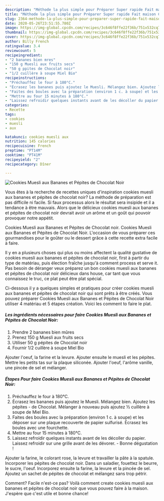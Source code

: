```yaml
---
description: "Méthode la plus simple pour Préparer Super rapide Fait maison Cookies Muesli aux Bananes et Pépites de Chocolat Noir"
title: "Méthode la plus simple pour Préparer Super rapide Fait maison Cookies Muesli aux Bananes et Pépites de Chocolat Noir"
slug: 2364-methode-la-plus-simple-pour-preparer-super-rapide-fait-maison-cookies-muesli-aux-bananes-et-pepites-de-chocolat-noir
date: 2020-05-26T23:51:55.780Z
image: https://img-global.cpcdn.com/recipes/3c646f8ffe22f36b/751x532cq70/cookies-muesli-aux-bananes-et-pepites-de-chocolat-noir-photo-principale-de-la-recette.jpg
thumbnail: https://img-global.cpcdn.com/recipes/3c646f8ffe22f36b/751x532cq70/cookies-muesli-aux-bananes-et-pepites-de-chocolat-noir-photo-principale-de-la-recette.jpg
cover: https://img-global.cpcdn.com/recipes/3c646f8ffe22f36b/751x532cq70/cookies-muesli-aux-bananes-et-pepites-de-chocolat-noir-photo-principale-de-la-recette.jpg
author: Billy French
ratingvalue: 3.4
reviewcount: 5
recipeingredient:
- "2 bananes bien mres"
- "150 g Muesli aux fruits secs"
- "50 g ppites de Chocolat noir"
- "1/2 cuillère à soupe Miel Bio"
recipeinstructions:
- "Préchauffez le four à 180°C."
- "Écrasez les bananes puis ajoutez le Muesli. Mélangez bien. Ajoutez les pépites de Chocolat. Mélanger à nouveau puis ajoutez ½ cuillère à soupe de Miel Bio."
- "Faites des boules avec la préparation (environ 1 c. à soupe) et les déposer sur une plaque recouverte de papier sulfurisé. Écrasez les boules avec une fourchette."
- "Mettre au four 15 minutes à 180°C."
- "Laissez refroidir quelques instants avant de les décoller du papier. Laissez refroidir sur une grille avant de les dévorer. Bonne dégustation !"
categories:
- Recette
tags:
- cookies
- muesli
- aux

katakunci: cookies muesli aux 
nutrition: 145 calories
recipecuisine: French
preptime: "PT14M"
cooktime: "PT41M"
recipeyield: "2"
recipecategory: Dîner

---
```



![Cookies Muesli aux Bananes et Pépites de Chocolat Noir](https://img-global.cpcdn.com/recipes/3c646f8ffe22f36b/751x532cq70/cookies-muesli-aux-bananes-et-pepites-de-chocolat-noir-photo-principale-de-la-recette.jpg)

Vous êtes à la recherche de recettes uniques d'inspiration cookies muesli aux bananes et pépites de chocolat noir? La méthode de préparation est pas difficile ni facile. Si faux processus alors le résultat sera insipide et il a tendance à être mauvais. Alors que le délicieux cookies muesli aux bananes et pépites de chocolat noir devrait avoir un arôme et un goût qui pouvoir provoquer notre appétit.

Cookies Muesli aux Bananes et Pépites de Chocolat noir. Cookies Muesli aux Bananes et Pépites de Chocolat Noir. L&#39;occasion de vous préparer ces gourmandises pour le goûter ou le dessert grâce à cette recette extra facile à faire.

Il y en a plusieurs choses qui plus ou moins affectent la qualité gustative de cookies muesli aux bananes et pépites de chocolat noir, first à partir du type de matériau, puis élection fraîche jusqu'à comment process et serve it. Pas besoin de déranger veux préparez un bon cookies muesli aux bananes et pépites de chocolat noir délicieux dans house, car tant que vous connaissez le truc, ce plat peut être plat spécial.


Ci-dessous il y a quelques simples et pratiques pour créer cookies muesli aux bananes et pépites de chocolat noir qui sont prêts à être créés. Vous pouvez préparer Cookies Muesli aux Bananes et Pépites de Chocolat Noir utiliser 4 matériau et 5 étapes création. Voici les comment to faire le plat.

<!--inarticleads1-->

##### Les ingrédients nécessaires pour faire Cookies Muesli aux Bananes et Pépites de Chocolat Noir:

1. Prendre 2 bananes bien mûres
1. Prenez 150 g Muesli aux fruits secs
1. Utiliser 50 g pépites de Chocolat noir
1. Fournir 1/2 cuillère à soupe Miel Bio


Ajouter l&#39;oeuf, la farine et la levure. Ajouter ensuite le muesli et les pépites. Mettre les petits tas sur la plaque siliconée. Ajouter l&#39;oeuf, l&#39;arôme vanille, une pincée de sel et mélanger. 

<!--inarticleads2-->

##### Étapes Pour faire Cookies Muesli aux Bananes et Pépites de Chocolat Noir:

1. Préchauffez le four à 180°C.
1. Écrasez les bananes puis ajoutez le Muesli. Mélangez bien. Ajoutez les pépites - de Chocolat. Mélanger à nouveau puis ajoutez ½ cuillère à soupe de Miel Bio.
1. Faites des boules avec la préparation (environ 1 c. à soupe) et les déposer sur une plaque recouverte de papier sulfurisé. Écrasez les boules avec une fourchette.
1. Mettre au four 15 minutes à 180°C.
1. Laissez refroidir quelques instants avant de les décoller du papier. Laissez refroidir sur une grille avant de les dévorer. - Bonne dégustation !


Ajouter la farine, le colorant rose, la levure et travailler la pâte à la spatule. Incorporer les pépites de chocolat noir. Dans un saladier, fouettez le beurre, le sucre, l&#39;oeuf. Incorporez ensuite la farine, la levure et la pincée de sel. Ajoutez un sachet de pépites de chocolat et mélangez sans trop pétrir. 


Comment? Facile n'est-ce pas? Voilà comment create cookies muesli aux bananes et pépites de chocolat noir que vous pouvez faire à la maison. J'espère que c'est utile et bonne chance!
